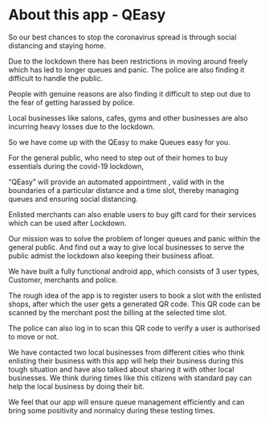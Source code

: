 
# About this app - QEasy



So our best chances to stop the coronavirus spread is through social distancing and staying home. 

Due to the lockdown there has been restrictions in moving around freely which has led to longer queues and panic. The police are  also finding it difficult to handle the public. 

People with genuine reasons are also finding it difficult to step out due to the fear of getting harassed by police.

Local businesses like salons, cafes, gyms and other businesses are also incurring heavy losses due to the lockdown.

So we have come up with the QEasy to make Queues easy for you.

For the general public, who need to step out of their homes to buy essentials during the covid-19 lockdown, 

“QEasy” will provide an automated appointment , valid with in the boundaries of a particular distance and a time slot, thereby managing queues and ensuring social distancing. 

Enlisted merchants can also enable users to buy gift card for their services which can be used after Lockdown.

Our mission was to solve the problem of longer queues and panic within the general public. And find out a way to give local businesses to serve the public admist the lockdown also keeping their business afloat.


We have built a fully functional android app, which consists of 3 user types, Customer, merchants and police.

The rough idea of the app is to register users to book a slot with the enlisted shops, after which the user gets a generated QR code. This QR code can be scanned by the merchant post the billing at the selected time slot.

The police can also log in to scan this QR code to verify a user is authorised to move or not.

We have contacted  two local businesses from different cities who think enlisting their business with this app will help their business during this tough situation and have also talked about sharing it with other local businesses. We think during times like this citizens with standard pay can help the local business by doing their bit.

We feel that  our app will ensure queue management efficiently and  can bring some positivity and normalcy during these testing times.
